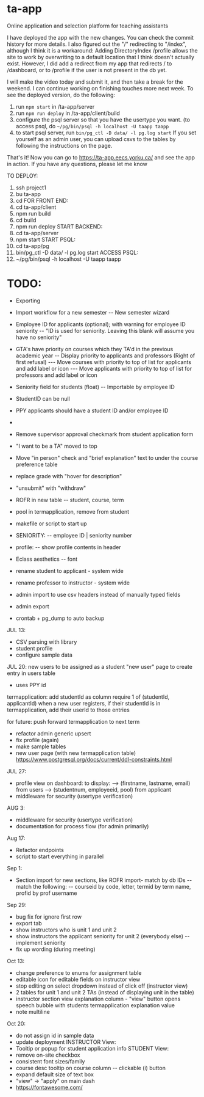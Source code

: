 # ta-app
 Online application and selection platform for teaching assistants

I have deployed the app with the new changes. You can check the commit history for more details.
I also figured out the "/" redirecting to "/index", although I think it is a workaround:
Adding DirectoryIndex /profile allows the site to work by overwriting to a default location that I think doesn't actually exist. 
However, I did add a redirect from my app that redirects / to /dashboard, or to /profile if the user is not present in the db yet. 

I will make the video today and submit it, and then take a break for the weekend. I can continue working on finishing touches more next week.
To see the deployed version, do the following:
1. run `npm start` in /ta-app/server
2. run `npm run deploy` in /ta-app/client/build
3. configure the psql server so that you have the usertype you want. (to access psql, do `~/pg/bin/psql -h localhost -U taapp taapp`
4. to start psql server, run `bin/pg_ctl -D data/ -l pg.log start`
If you set yourself as an admin user, you can upload csvs to the tables by following the instructions on the page.

That's it! Now you can go to https://ta-app.eecs.yorku.ca/ and see the app in action.
If you have any questions, please let me know

TO DEPLOY:
1. ssh project1
2. bu ta-app
3. cd
FOR FRONT END:
1. cd ta-app/client
2. npm run build
3. cd build
4. npm run deploy
START BACKEND:
1. cd ta-app/server
2. npm start
START PSQL:
1. cd ta-app/pg
2. bin/pg_ctl -D data/ -l pg.log start
ACCESS PSQL:
1. ~/pg/bin/psql -h localhost -U taapp taapp


# TODO:
- Exporting
- Import workflow for a new semester
-- New semester wizard 
- Employee ID for applicants (optional); with warning for employee ID seniority
-- "ID is used for seniority. Leaving this blank will assume you have no seniority"
- GTA's have priority on courses which they TA'd in the previous academic year
-- Display priority to applicants and professors (Right of first refusal)
--- Move courses with priority to top of list for applicants and add label or icon
--- Move applicants with priority to top of list for professors and add label or icon
- Seniority field for students (float)
-- Importable by employee ID
- StudentID can be null
- PPY applicants should have a student ID and/or employee ID
- 

- Remove supervisor approval checkmark from student application form
- "I want to be a TA" moved to top
- Move "in person" check and "brief explanation" text to under the course preference table
- replace grade with "hover for description"
- "unsubmit" with "withdraw"

- ROFR in new table
-- student, course, term
- pool in termapplication, remove from student


- makefile or script to start up 

- SENIORITY:
-- employee ID | seniority number

- profile:
-- show profile contents in header

- Eclass aesthetics
-- font

- rename student to applicant - system wide
- rename professor to instructor - system wide

- admin import to use csv headers instead of manually typed fields
- admin export

- crontab + pg_dump to auto backup

JUL 13:
- CSV parsing with library
- student profile
- configure sample data

JUL 20:
new users to be assigned as a student
"new user" page to create entry in users table
- uses PPY id

termapplication: add studentId as column
require 1 of (studentId, applicantId)
when a new user registers, if their studentId is in termapplication,
add their userId to those entries

for future: push forward termapplication to next term

- refactor admin generic upsert
- fix profile (again)
- make sample tables
- new user page (with new termapplication table) 
https://www.postgresql.org/docs/current/ddl-constraints.html

JUL 27:
- profile view on dashboard: to display:
--> (firstname, lastname, email) from users
--> (studentnum, employeeid, pool) from applicant
- middleware for security (usertype verification)

AUG 3:
- middleware for security (usertype verification)
- documentation for process flow (for admin primarily)

Aug 17:
- Refactor endpoints
- script to start everything in parallel

Sep 1:
- Section import for new sections, like ROFR import- match by db IDs
-- match the following:
-- courseid by code, letter, termid by term name, profid by prof username

Sep 29:
- bug fix for ignore first row
- export tab 
- show instructors who is unit 1 and unit 2 
- show instructors the applicant seniority for unit 2 (everybody else)
-- implement seniority
- fix up wording (during meeting)

Oct 13:
- change preference to enums for assignment table
- editable icon for editable fields on instructor view
- stop editing on select dropdown instead of click off (instructor view)
- 2 tables for unit 1 and unit 2 TAs (instead of displaying unit in the table)
- instructor section view explanation column - "view" button opens speech bubble with students termapplication explanation value
- note multiline


Oct 20:
- do not assign id in sample data
- update deployment 
INSTRUCTOR View:
- Tooltip or popup for student application info
STUDENT View:
- remove on-site checkbox
- consistent font sizes/family
- course desc tooltip on course column
-- clickable (i) button
- expand default size of text box
- "view" -> "apply" on main dash
- https://fontawesome.com/